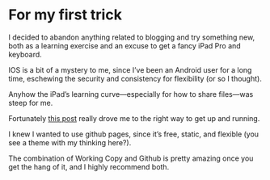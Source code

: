 # For my first trick
I decided to abandon anything related to blogging and try something new, both as a learning exercise and an excuse to get a fancy iPad Pro and keyboard.

IOS is a bit of a mystery to me, since I’ve been an Android user for a long time, eschewing the security and consistency for flexibility (or so I thought).

Anyhow the iPad’s learning curve—especially for how to share files—was steep for me.

Fortunately [this post](https://www.macstories.net/ios/my-markdown-writing-and-collaboration-workflow-powered-by-working-copy-3-6-icloud-drive-and-github/) really drove me to the right way to get up and running.

I knew I wanted to use github pages, since it’s free, static, and flexible (you see a theme with my thinking here?).

The combination of Working Copy and Github is pretty amazing once you get the hang of it, and I highly recommend both.